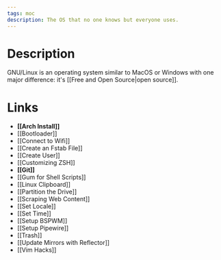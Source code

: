 ```yaml
---
tags: moc
description: The OS that no one knows but everyone uses.
---
```


# Description
GNU/Linux is an operating system similar to MacOS or Windows with one major difference: it's [[Free and Open Source|open source]].

# Links

- **[[Arch Install]]**
- [[Bootloader]]
- [[Connect to Wifi]]
- [[Create an Fstab File]]
- [[Create User]]
- [[Customizing ZSH]]
- **[[Git]]**
- [[Gum for Shell Scripts]]
- [[Linux Clipboard]]
- [[Partition the Drive]]
- [[Scraping Web Content]]
- [[Set Locale]]
- [[Set Time]]
- [[Setup BSPWM]]
- [[Setup Pipewire]]
- [[Trash]]
- [[Update Mirrors with Reflector]]
- [[Vim Hacks]]
